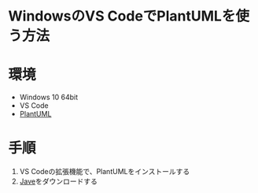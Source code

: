 # WindowsのVS CodeでPlantUMLを使う方法

# 環境
+ Windows 10 64bit
+ VS Code
+ [PlantUML](https://plantuml.com/ja/)

# 手順
1. VS Codeの拡張機能で、PlantUMLをインストールする
2. [Jave](https://www.java.com/ja/download/)をダウンロードする

